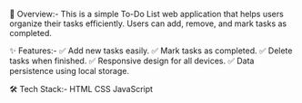 📌 Overview:-
This is a simple To-Do List web application that helps users organize their tasks efficiently. Users can add, remove, and mark tasks as completed.

✨ Features:-
✅ Add new tasks easily.
✅ Mark tasks as completed.
✅ Delete tasks when finished.
✅ Responsive design for all devices.
✅ Data persistence using local storage.

🛠 Tech Stack:-
HTML
CSS
JavaScript
